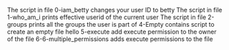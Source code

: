 The script in file 0-iam_betty changes your user ID to betty
The script in file 1-who_am_i prints effective userid of the current user
The script in file 2-groups prints all the groups the user is part of
4-Empty contains script to create an empty file hello
5-execute add execute permission to the owner of the file
6-6-multiple_permissions adds execute permissions to the file
